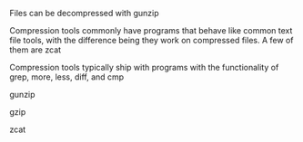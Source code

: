 Files can be decompressed with gunzip

Compression tools commonly have programs that behave like common text file tools, with the difference being they work on compressed files. A few of them are zcat

Compression tools typically ship with programs with the functionality of grep, more, less, diff, and cmp

gunzip

gzip


zcat
